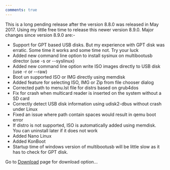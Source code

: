 ```yaml
---
comments: true
---
```


This is a long pending release after the version 8.8.0 was released in May 2017. Using my little free time to release this newer version 8.9.0. Major changes since version 8.9.0 are:-

* Support for GPT based USB disks. But my experience with GPT disk was erratic. Some time it works and some time not. Try your luck
* Added new command line option to install sysinux on multibootusb director (use -s or --syslinux)
* Added new command line option write ISO images directly to USB disk (use -r or --raw)
* Boot un supported ISO or IMG directly using memdisk
* Added feature for selecting ISO, IMG or Zip from file chooser dialog
* Corrected path to menu.lst file for distrs based on grub4dos
* Fix for crash when multicard reader is inserted on the system without a SD card
* Correctly detect USB disk information using udisk2-dbus without crash under Linux
* Fixed an issue where path contain spaces would result in qemu boot error
* If distro is not supported, ISO is automatically added using memdisk. You can uninstall later if it does not work
* Added Nano Linux
* Added KonBoot
* Startup time of windows version of multibootusb will be little slow as it has to check for GPT disk.

Go to [Download](http://multibootusb.org/page_download) page for download option...

